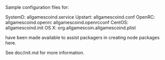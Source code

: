 Sample configuration files for:

SystemD: allgamescoind.service
Upstart: allgamescoind.conf
OpenRC:  allgamescoind.openrc
         allgamescoind.openrcconf
CentOS:  allgamescoind.init
OS X:    org.allgamescoin.allgamescoind.plist

have been made available to assist packagers in creating node packages here.

See doc/init.md for more information.
